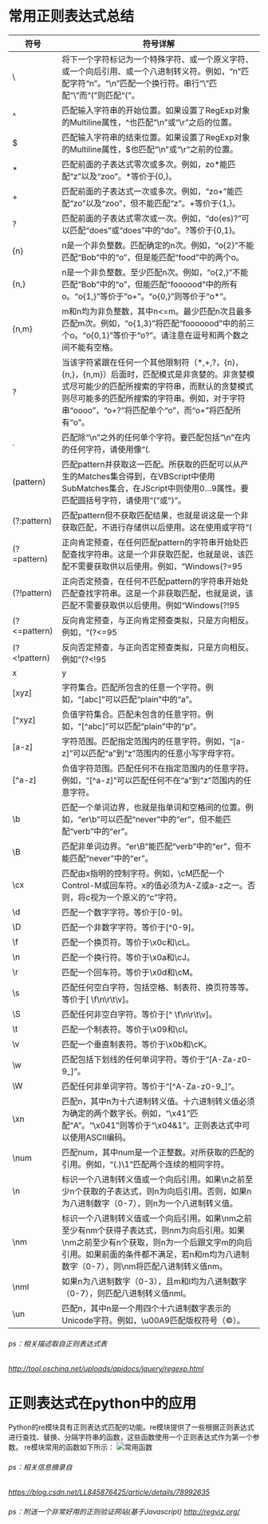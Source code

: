 # 常用正则表达式总结
|  符号 | 符号详解 |
|--|--|
|  \ |  将下一个字符标记为一个特殊字符、或一个原义字符、或一个向后引用、或一个八进制转义符。例如，“n”匹配字符“n”。“\n”匹配一个换行符。串行“\\”匹配“\”而“\(”则匹配“(”。|
| ^ | 匹配输入字符串的开始位置。如果设置了RegExp对象的Multiline属性，^也匹配“\n”或“\r”之后的位置。 |
| $ | 匹配输入字符串的结束位置。如果设置了RegExp对象的Multiline属性，$也匹配“\n”或“\r”之前的位置。 |
| * | 匹配前面的子表达式零次或多次。例如，zo*能匹配“z”以及“zoo”。*等价于{0,}。 |
| + | 匹配前面的子表达式一次或多次。例如，“zo+”能匹配“zo”以及“zoo”，但不能匹配“z”。+等价于{1,}。 |
| ? | 匹配前面的子表达式零次或一次。例如，“do(es)?”可以匹配“does”或“does”中的“do”。?等价于{0,1}。 |
| {n} | n是一个非负整数。匹配确定的n次。例如，“o{2}”不能匹配“Bob”中的“o”，但是能匹配“food”中的两个o。|
| {n,}	 | n是一个非负整数。至少匹配n次。例如，“o{2,}”不能匹配“Bob”中的“o”，但能匹配“foooood”中的所有o。“o{1,}”等价于“o+”。“o{0,}”则等价于“o*”。|
| {n,m} | m和n均为非负整数，其中n<=m。最少匹配n次且最多匹配m次。例如，“o{1,3}”将匹配“fooooood”中的前三个o。“o{0,1}”等价于“o?”。请注意在逗号和两个数之间不能有空格。|
| ? | 当该字符紧跟在任何一个其他限制符（*,+,?，{n}，{n,}，{n,m}）后面时，匹配模式是非贪婪的。非贪婪模式尽可能少的匹配所搜索的字符串，而默认的贪婪模式则尽可能多的匹配所搜索的字符串。例如，对于字符串“oooo”，“o+?”将匹配单个“o”，而“o+”将匹配所有“o”。| 
| .	 | 匹配除“\n”之外的任何单个字符。要匹配包括“\n”在内的任何字符，请使用像“(.|\n)”的模式。| 
| (pattern) | 匹配pattern并获取这一匹配。所获取的匹配可以从产生的Matches集合得到，在VBScript中使用SubMatches集合，在JScript中则使用$0…$9属性。要匹配圆括号字符，请使用“\(”或“\)”。| 
| (?:pattern) | 匹配pattern但不获取匹配结果，也就是说这是一个非获取匹配，不进行存储供以后使用。这在使用或字符“(|)”来组合一个模式的各个部分是很有用。例如“industr(?:y|ies)”就是一个比“industry|industries”更简略的表达式。| 
| (?=pattern) | 正向肯定预查，在任何匹配pattern的字符串开始处匹配查找字符串。这是一个非获取匹配，也就是说，该匹配不需要获取供以后使用。例如，“Windows(?=95|98|NT|2000)”能匹配“Windows2000”中的“Windows”，但不能匹配“Windows3.1”中的“Windows”。预查不消耗字符，也就是说，在一个匹配发生后，在最后一次匹配之后立即开始下一次匹配的搜索，而不是从包含预查的字符之后开始。| 
| (?!pattern)	| 正向否定预查，在任何不匹配pattern的字符串开始处匹配查找字符串。这是一个非获取匹配，也就是说，该匹配不需要获取供以后使用。例如“Windows(?!95|98|NT|2000)”能匹配“Windows3.1”中的“Windows”，但不能匹配“Windows2000”中的“Windows”。预查不消耗字符，也就是说，在一个匹配发生后，在最后一次匹配之后立即开始下一次匹配的搜索，而不是从包含预查的字符之后开始。| 
| (?<=pattern) | 反向肯定预查，与正向肯定预查类拟，只是方向相反。例如，“(?<=95|98|NT|2000)Windows”能匹配“2000Windows”中的“Windows”，但不能匹配“3.1Windows”中的“Windows”。| 
| (?<!pattern) | 反向否定预查，与正向否定预查类拟，只是方向相反。例如“(?<!95|98|NT|2000)Windows”能匹配“3.1Windows”中的“Windows”，但不能匹配“2000Windows”中的“Windows”。| 
| x|y | 匹配x或y。例如，“z|food”能匹配“z”或“food”。“(z|f)ood”则匹配“zood”或“food”。| 
| [xyz] | 字符集合。匹配所包含的任意一个字符。例如，“[abc]”可以匹配“plain”中的“a”。| 
| [^xyz] | 负值字符集合。匹配未包含的任意字符。例如，“[^abc]”可以匹配“plain”中的“p”。| 
| [a-z] | 字符范围。匹配指定范围内的任意字符。例如，“[a-z]”可以匹配“a”到“z”范围内的任意小写字母字符。| 
| [^a-z] | 负值字符范围。匹配任何不在指定范围内的任意字符。例如，“[^a-z]”可以匹配任何不在“a”到“z”范围内的任意字符。| 
| \b| 匹配一个单词边界，也就是指单词和空格间的位置。例如，“er\b”可以匹配“never”中的“er”，但不能匹配“verb”中的“er”。| 
| \B| 匹配非单词边界。“er\B”能匹配“verb”中的“er”，但不能匹配“never”中的“er”。| 
| \cx| 匹配由x指明的控制字符。例如，\cM匹配一个Control-M或回车符。x的值必须为A-Z或a-z之一。否则，将c视为一个原义的“c”字符。| 
| \d | 匹配一个数字字符。等价于[0-9]。| 
| \D | 匹配一个非数字字符。等价于[^0-9]。| 
| \f | 匹配一个换页符。等价于\x0c和\cL。| 
| \n | 匹配一个换行符。等价于\x0a和\cJ。| 
| \r | 匹配一个回车符。等价于\x0d和\cM。| 
| \s | 匹配任何空白字符，包括空格、制表符、换页符等等。等价于[ \f\n\r\t\v]。| 
| \S | 匹配任何非空白字符。等价于[^ \f\n\r\t\v]。| 
| \t | 匹配一个制表符。等价于\x09和\cI。| 
| \v | 匹配一个垂直制表符。等价于\x0b和\cK。|
| \w | 匹配包括下划线的任何单词字符。等价于“[A-Za-z0-9_]”。|
| \W | 匹配任何非单词字符。等价于“[^A-Za-z0-9_]”。|
| \xn | 匹配n，其中n为十六进制转义值。十六进制转义值必须为确定的两个数字长。例如，“\x41”匹配“A”。“\x041”则等价于“\x04&1”。正则表达式中可以使用ASCII编码。|
| \num | 匹配num，其中num是一个正整数。对所获取的匹配的引用。例如，“(.)\1”匹配两个连续的相同字符。|
| \n | 标识一个八进制转义值或一个向后引用。如果\n之前至少n个获取的子表达式，则n为向后引用。否则，如果n为八进制数字（0-7），则n为一个八进制转义值。|
| \nm | 标识一个八进制转义值或一个向后引用。如果\nm之前至少有nm个获得子表达式，则nm为向后引用。如果\nm之前至少有n个获取，则n为一个后跟文字m的向后引用。如果前面的条件都不满足，若n和m均为八进制数字（0-7），则\nm将匹配八进制转义值nm。|
| \nml | 如果n为八进制数字（0-3），且m和l均为八进制数字（0-7），则匹配八进制转义值nml。|
| \un | 匹配n，其中n是一个用四个十六进制数字表示的Unicode字符。例如，\u00A9匹配版权符号（©）。|

###### ps：相关描述取自正则表达式表
_http://tool.oschina.net/uploads/apidocs/jquery/regexp.html_

# 正则表达式在python中的应用
Python的re模块具有正则表达式匹配的功能。re模块提供了一些根据正则表达式进行查找、替换、分隔字符串的函数，这些函数使用一个正则表达式作为第一个参数。 
re模块常用的函数如下所示：
![常用函数](https://img-blog.csdnimg.cn/20190502172143762.jpeg?x-oss-process=image/watermark,type_ZmFuZ3poZW5naGVpdGk,shadow_10,text_aHR0cHM6Ly9ibG9nLmNzZG4ubmV0L0FuZHlWaWt5,size_16,color_FFFFFF,t_70)
###### ps：相关信息摘录自
_https://blog.csdn.net/LL845876425/article/details/78992635_

###### ps：附送一个非常好用的正则验证网站(基于Javascript) _http://regviz.org/_

